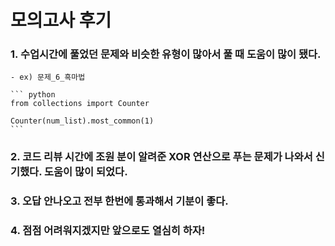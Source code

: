 # 모의고사 후기

### 1. 수업시간에 풀었던 문제와 비슷한 유형이 많아서 풀 때 도움이 많이 됐다. 
    - ex) 문제_6_흑마법

    ``` python
    from collections import Counter

    Counter(num_list).most_common(1)
    ``` 

### 2. 코드 리뷰 시간에 조원 분이 알려준 XOR 연산으로 푸는 문제가 나와서 신기했다. 도움이 많이 되었다.

### 3. 오답 안나오고 전부 한번에 통과해서 기분이 좋다.

### 4. 점점 어려워지겠지만 앞으로도 열심히 하자!